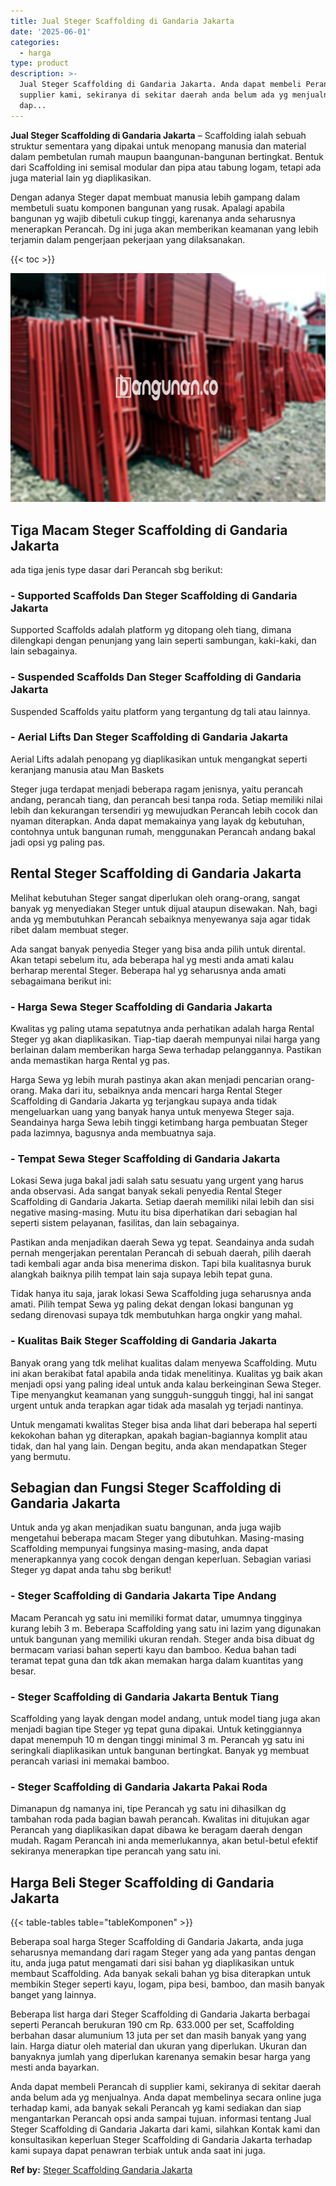 ```yaml
---
title: Jual Steger Scaffolding di Gandaria Jakarta
date: '2025-06-01'
categories:
  - harga
type: product
description: >-
  Jual Steger Scaffolding di Gandaria Jakarta. Anda dapat membeli Perancah di
  supplier kami, sekiranya di sekitar daerah anda belum ada yg menjualnya. Anda
  dap...
---
```


**Jual Steger Scaffolding di Gandaria Jakarta** – Scaffolding ialah sebuah struktur sementara yang dipakai untuk menopang manusia dan material dalam pembetulan rumah maupun baangunan-bangunan bertingkat. Bentuk dari Scaffolding ini semisal modular dan pipa atau tabung logam, tetapi ada juga material lain yg diaplikasikan.

Dengan adanya Steger dapat membuat manusia lebih gampang dalam membetuli suatu komponen bangunan yang rusak. Apalagi apabila bangunan yg wajib dibetuli cukup tinggi, karenanya anda seharusnya menerapkan Perancah. Dg ini juga akan memberikan keamanan yang lebih terjamin dalam pengerjaan pekerjaan yang dilaksanakan.

{{< toc >}}

![Jual Steger Scaffolding di Gandaria Jakarta](/images/sewa-scaffolding-steger-08.png)

## Tiga Macam Steger Scaffolding di Gandaria Jakarta

ada tiga jenis type dasar dari Perancah sbg berikut:

### \- Supported Scaffolds Dan Steger Scaffolding di Gandaria Jakarta

Supported Scaffolds adalah platform yg ditopang oleh tiang, dimana dilengkapi dengan penunjang yang lain seperti sambungan, kaki-kaki, dan lain sebagainya.

### \- Suspended Scaffolds Dan Steger Scaffolding di Gandaria Jakarta

Suspended Scaffolds yaitu platform yang tergantung dg tali atau lainnya.

### \- Aerial Lifts Dan Steger Scaffolding di Gandaria Jakarta

Aerial Lifts adalah penopang yg diaplikasikan untuk mengangkat seperti keranjang manusia atau Man Baskets

Steger juga terdapat menjadi beberapa ragam jenisnya, yaitu perancah andang, perancah tiang, dan perancah besi tanpa roda. Setiap memiliki nilai lebih dan kekurangan tersendiri yg mewujudkan Perancah lebih cocok dan nyaman diterapkan. Anda dapat memakainya yang layak dg kebutuhan, contohnya untuk bangunan rumah, menggunakan Perancah andang bakal jadi opsi yg paling pas.

## Rental Steger Scaffolding di Gandaria Jakarta

Melihat kebutuhan Steger sangat diperlukan oleh orang-orang, sangat banyak yg menyediakan Steger untuk dijual ataupun disewakan. Nah, bagi anda yg membutuhkan Perancah sebaiknya menyewanya saja agar tidak ribet dalam membuat steger.

Ada sangat banyak penyedia Steger yang bisa anda pilih untuk dirental. Akan tetapi sebelum itu, ada beberapa hal yg mesti anda amati kalau berharap merental Steger. Beberapa hal yg seharusnya anda amati sebagaimana berikut ini:

### \- Harga Sewa Steger Scaffolding di Gandaria Jakarta

Kwalitas yg paling utama sepatutnya anda perhatikan adalah harga Rental Steger yg akan diaplikasikan. Tiap-tiap daerah mempunyai nilai harga yang berlainan dalam memberikan harga Sewa terhadap pelanggannya. Pastikan anda memastikan harga Rental yg pas.

Harga Sewa yg lebih murah pastinya akan akan menjadi pencarian orang-orang. Maka dari itu, sebaiknya anda mencari harga Rental Steger Scaffolding di Gandaria Jakarta yg terjangkau supaya anda tidak mengeluarkan uang yang banyak hanya untuk menyewa Steger saja. Seandainya harga Sewa lebih tinggi ketimbang harga pembuatan Steger pada lazimnya, bagusnya anda membuatnya saja.

### \- Tempat Sewa Steger Scaffolding di Gandaria Jakarta

Lokasi Sewa juga bakal jadi salah satu sesuatu yang urgent yang harus anda observasi. Ada sangat banyak sekali penyedia Rental Steger Scaffolding di Gandaria Jakarta. Setiap daerah memiliki nilai lebih dan sisi negative masing-masing. Mutu itu bisa diperhatikan dari sebagian hal seperti sistem pelayanan, fasilitas, dan lain sebagainya.

Pastikan anda menjadikan daerah Sewa yg tepat. Seandainya anda sudah pernah mengerjakan perentalan Perancah di sebuah daerah, pilih daerah tadi kembali agar anda bisa menerima diskon. Tapi bila kualitasnya buruk alangkah baiknya pilih tempat lain saja supaya lebih tepat guna.

Tidak hanya itu saja, jarak lokasi Sewa Scaffolding juga seharusnya anda amati. Pilih tempat Sewa yg paling dekat dengan lokasi bangunan yg sedang direnovasi supaya tdk membutuhkan harga ongkir yang mahal.

### \- Kualitas Baik Steger Scaffolding di Gandaria Jakarta

Banyak orang yang tdk melihat kualitas dalam menyewa Scaffolding. Mutu ini akan berakibat fatal apabila anda tidak menelitinya. Kualitas yg baik akan menjadi opsi yang paling ideal untuk anda kalau berkeinginan Sewa Steger. Tipe menyangkut keamanan yang sungguh-sungguh tinggi, hal ini sangat urgent untuk anda terapkan agar tidak ada masalah yg terjadi nantinya.

Untuk mengamati kwalitas Steger bisa anda lihat dari beberapa hal seperti kekokohan bahan yg diterapkan, apakah bagian-bagiannya komplit atau tidak, dan hal yang lain. Dengan begitu, anda akan mendapatkan Steger yang bermutu.

## Sebagian dan Fungsi Steger Scaffolding di Gandaria Jakarta

Untuk anda yg akan menjadikan suatu bangunan, anda juga wajib mengetahui beberapa macam Steger yang dibutuhkan. Masing-masing Scaffolding mempunyai fungsinya masing-masing, anda dapat menerapkannya yang cocok dengan dengan keperluan. Sebagian variasi Steger yg dapat anda tahu sbg berikut!

### \- Steger Scaffolding di Gandaria Jakarta Tipe Andang

Macam Perancah yg satu ini memiliki format datar, umumnya tingginya kurang lebih 3 m. Beberapa Scaffolding yang satu ini lazim yang digunakan untuk bangunan yang memiliki ukuran rendah. Steger anda bisa dibuat dg bermacam variasi bahan seperti kayu dan bamboo. Kedua bahan tadi teramat tepat guna dan tdk akan memakan harga dalam kuantitas yang besar.

### \- Steger Scaffolding di Gandaria Jakarta Bentuk Tiang

Scaffolding yang layak dengan model andang, untuk model tiang juga akan menjadi bagian tipe Steger yg tepat guna dipakai. Untuk ketinggiannya dapat menempuh 10 m dengan tinggi minimal 3 m. Perancah yg satu ini seringkali diaplikasikan untuk bangunan bertingkat. Banyak yg membuat perancah variasi ini memakai bamboo.

### \- Steger Scaffolding di Gandaria Jakarta Pakai Roda

Dimanapun dg namanya ini, tipe Perancah yg satu ini dihasilkan dg tambahan roda pada bagian bawah perancah. Kwalitas ini ditujukan agar Perancah yang diaplikasikan dapat dibawa ke beragam daerah dengan mudah. Ragam Perancah ini anda memerlukannya, akan betul-betul efektif sekiranya menerapkan tipe perancah yang satu ini.

## Harga Beli Steger Scaffolding di Gandaria Jakarta

{{< table-tables table="tableKomponen" >}}

Beberapa soal harga Steger Scaffolding di Gandaria Jakarta, anda juga seharusnya memandang dari ragam Steger yang ada yang pantas dengan itu, anda juga patut mengamati dari sisi bahan yg diaplikasikan untuk membaut Scaffolding. Ada banyak sekali bahan yg bisa diterapkan untuk membikin Steger seperti kayu, logam, pipa besi, bamboo, dan masih banyak banget yang lainnya.

Beberapa list harga dari Steger Scaffolding di Gandaria Jakarta berbagai seperti Perancah berukuran 190 cm Rp. 633.000 per set, Scaffolding berbahan dasar alumunium 13 juta per set dan masih banyak yang yang lain. Harga diatur oleh material dan ukuran yang diperlukan. Ukuran dan banyaknya jumlah yang diperlukan karenanya semakin besar harga yang mesti anda bayarkan.

Anda dapat membeli Perancah di supplier kami, sekiranya di sekitar daerah anda belum ada yg menjualnya. Anda dapat membelinya secara online juga terhadap kami, ada banyak sekali Perancah yg kami sediakan dan siap mengantarkan Perancah opsi anda sampai tujuan. informasi tentang Jual Steger Scaffolding di Gandaria Jakarta dari kami, silahkan Kontak kami dan konsultasikan keperluan Steger Scaffolding di Gandaria Jakarta terhadap kami supaya dapat penawran terbiak untuk anda saat ini juga.

**Ref by:** [Steger Scaffolding Gandaria Jakarta](https://id.wikipedia.org/wiki/Steger)
